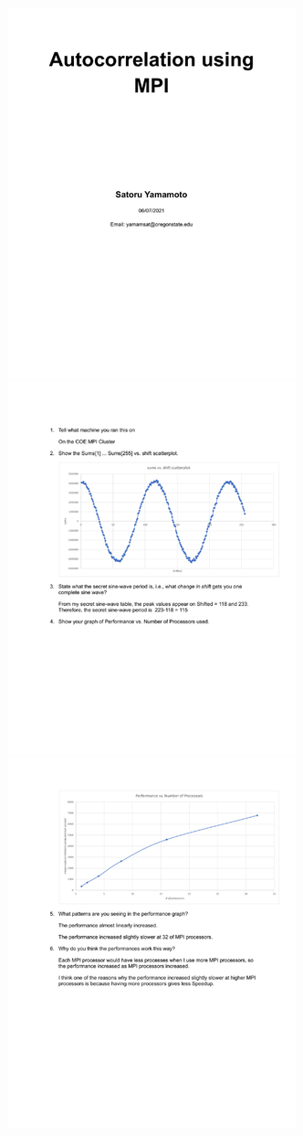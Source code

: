 ![image](../images/cs475_project7a_Autocorrelation_using_MPI/cs475_project7a_Autocorrelation_using_MPI-1.png)
![image](../images/cs475_project7a_Autocorrelation_using_MPI/cs475_project7a_Autocorrelation_using_MPI-2.png)
![image](../images/cs475_project7a_Autocorrelation_using_MPI/cs475_project7a_Autocorrelation_using_MPI-3.png)
